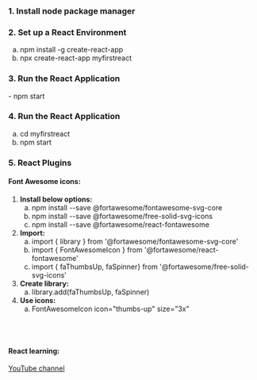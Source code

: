 <h3>1. Install node package manager</h3>

<h3>2. Set up a React Environment</h3>
<ol type="a"> 
  <li>npm install -g create-react-app</li>
  <li>npx create-react-app myfirstreact</li>
</ol>

<h3>3. Run the React Application</h3>
<p>- npm start</p>


<h3>4. Run the React Application</h3>
<ol type="a"> 
  <li>cd myfirstreact</li>
  <li>npm start</li>
</ol>

<h3>5. React Plugins</h3>
<h4>Font Awesome icons:</h4>
<ol> 
  <li><strong>Install below options:</strong>
    <ol type="a"> 
      <li>npm install --save @fortawesome/fontawesome-svg-core</li>
      <li>npm install --save @fortawesome/free-solid-svg-icons</li>
      <li>npm install --save @fortawesome/react-fontawesome</li>
    </ol>
  </li>
  <li><strong>Import:</strong>
    <ol type="a"> 
      <li>import { library } from '@fortawesome/fontawesome-svg-core'</li>
      <li>import { FontAwesomeIcon } from '@fortawesome/react-fontawesome'</li>
      <li>import { faThumbsUp, faSpinner} from '@fortawesome/free-solid-svg-icons'</li>
    </ol>
  </li>
  <li><strong>Create library:</strong>
    <ol type="a"> 
      <li>library.add(faThumbsUp, faSpinner)</li>
    </ol>
  </li>
  <li><strong>Use icons:</strong>
    <ol type="a"> 
      <li>FontAwesomeIcon icon="thumbs-up" size="3x"</li>
    </ol>
  </li>
</ol>



<br />
<br />
<h4>React learning:</h4>
<p>
  <a href="https://www.youtube.com/watch?v=00kXjx9k3Os&list=PLN3n1USn4xlntqksY83W3997mmQPrUmqM&index=2">YouTube channel</a>
</p>
